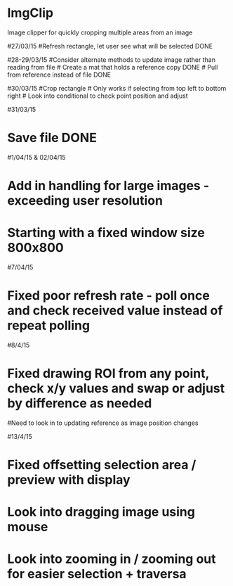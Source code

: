 # ImgClip
Image clipper for quickly cropping multiple areas from an image


#27/03/15
#Refresh rectangle, let user see what will be selected DONE

#28-29/03/15
#Consider alternate methods to update image rather than reading from file
        # Create a mat that holds a reference copy DONE
        # Pull from reference instead of file DONE

#30/03/15
#Crop rectangle
        # Only works if selecting from top left to bottom right
        # Look into conditional to check point position and adjust 


#31/03/15
# Save file DONE
        

#1/04/15 & 02/04/15
# Add in handling for large images - exceeding user resolution
# Starting with a fixed window size 800x800


#7/04/15

# Fixed poor refresh rate - poll once and check received value instead of repeat polling


#8/4/15
# Fixed drawing ROI from any point, check x/y values and swap or adjust by difference as needed

#Need to look in to updating reference as image position changes


#13/4/15

# Fixed offsetting selection area / preview with display

# Look into dragging image using mouse 
# Look into zooming in / zooming out for easier selection + traversa
